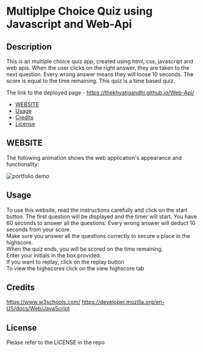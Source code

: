 # Multiplpe Choice Quiz using Javascript and Web-Api

## Description

This is an multiple choice quiz app, created using html, css, javascript and web apis. When the user clicks on the right answer, they are taken to the next question. Every wrong answer means they will loose 10 seconds. The score is equal to the time remaining. This quiz is a time based quiz.

The link to the deployed page - https://thekhyatigandhi.github.io/Web-Api/

- [WEBSITE](#WEBSITE)
- [Usage](#usage)
- [Credits](#credits)
- [License](#license)

## WEBSITE

The following animation shows the web application's appearance and functionality:

![portfolio demo](./Assets/Password-Generator.gif)

## Usage

To use this website, read the instructions carefully and click on the start button. The first question will be displayed and the timer will start. You have 60 seconds to answer all the questions. Every wrong answer will deduct 10 seconds from your score. <br />
Make sure you answer all the questions correctly to secure a place in the highscore.<br />
When the quiz ends, you will be scored on the time remaining.<br />
Enter your initials in the box provided. <br />
If you want to replay, click on the replay button <br />
To view the highscores click on the view highscore tab <br />

## Credits

https://www.w3schools.com/
https://developer.mozilla.org/en-US/docs/Web/JavaScript

## License

Please refer to the LICENSE in the repo
